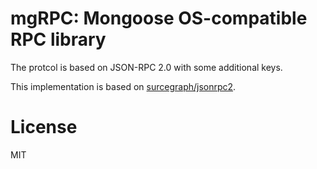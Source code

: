 # mgRPC: Mongoose OS-compatible RPC library

The protcol is based on JSON-RPC 2.0 with some additional keys.

This implementation is based on [surcegraph/jsonrpc2](https://github.com/sourcegraph/jsonrpc2).

# License

MIT
